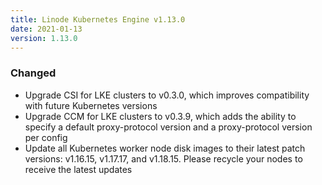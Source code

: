 ```yaml
---
title: Linode Kubernetes Engine v1.13.0
date: 2021-01-13
version: 1.13.0
---
```


### Changed

- Upgrade CSI for LKE clusters to v0.3.0, which improves compatibility with future Kubernetes versions
- Upgrade CCM for LKE clusters to v0.3.9, which adds the ability to specify a default proxy-protocol version and a proxy-protocol version per config
- Update all Kubernetes worker node disk images to their latest patch versions: v1.16.15, v1.17.17, and v1.18.15. Please recycle your nodes to receive the latest updates